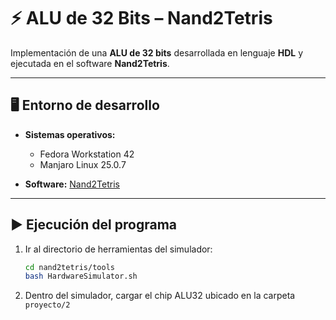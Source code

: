 # ⚡ ALU de 32 Bits – Nand2Tetris

Implementación de una **ALU de 32 bits** desarrollada en lenguaje **HDL** y ejecutada en el software **Nand2Tetris**.  

---

## 🖥️ Entorno de desarrollo

- **Sistemas operativos:** 
   * Fedora Workstation 42
   * Manjaro Linux 25.0.7

- **Software:** [Nand2Tetris](https://www.nand2tetris.org/)  

---

## ▶️ Ejecución del programa

1. Ir al directorio de herramientas del simulador:

   ```bash
   cd nand2tetris/tools
   bash HardwareSimulator.sh
   ```
2. Dentro del simulador, cargar el chip ALU32 ubicado en la carpeta `proyecto/2`
